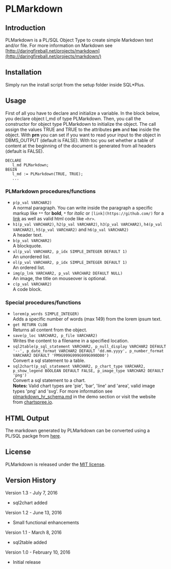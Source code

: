 # PLMarkdown

## Introduction
PLMarkdown is a PL/SQL Object Type to create simple Markdown text and/or file.
For more information on Markdown see [http://daringfireball.net/projects/markdown](http://daringfireball.net/projects/markdown/)

## Installation
Simply run the install script from the setup folder inside SQL*Plus.

## Usage
First of all you have to declare and initialize a variable. In the block below, you declare object l_md
  of type PLMarkdown. Then, you call the constructor for object type PLMarkdown to initialize the object. The call
  assign the values TRUE and TRUE to the attributes **prn** and **toc** inside the object. With **prn** you can set if you want
  to read your input to the object in DBMS_OUTPUT (default is FALSE). With toc you set whether a table of content at
  the beginning of the document is generated from all headers (default is FALSE).

    DECLARE
       l_md PLMarkdown;
    BEGIN
       l_md := PLMarkdown(TRUE, TRUE);
       ...


### PLMarkdown procedures/functions
* `p(p_val VARCHAR2)`<br>A normal paragraph. You can write inside the paragraph a specific markup like `**` for **bold**,
  `*` for *italic* or `[link](https://github.com/)` for a [link](https://github.com/) as well as valid html code like `<hr>`.
* `h1(p_val VARCHAR2)`, `h2(p_val VARCHAR2)`, `h3(p_val VARCHAR2)`, `h4(p_val VARCHAR2)`, `h5(p_val VARCHAR2)` and `h6(p_val VARCHAR2)`<br>A header text.
* `b(p_val VARCHAR2)`<br>A blockquote.
* `ul(p_val VARCHAR2, p_idx SIMPLE_INTEGER DEFAULT 1)`<br>An unordered list.
* `ol(p_val VARCHAR2, p_idx SIMPLE_INTEGER DEFAULT 1)`<br>An ordered list.
* `img(p_lnk VARCHAR2, p_val VARCHAR2 DEFAULT NULL)`<br>An image, the title on mouseover is optional.
* `c(p_val VARCHAR2)`<br>A code block.

### Special procedures/functions
* `lorem(p_words SIMPLE_INTEGER)`<br>Adds a specific number of  words (max 149) from the lorem ipsum text.
* `get RETURN CLOB`<br>Returns all content from the object.
* `save(p_loc VARCHAR2, p_file VARCHAR2)`<br>Writes the content to a filename in a specified location.
* `sql2table(p_sql_statement VARCHAR2, p_null_display VARCHAR2 DEFAULT '--', p_date_format VARCHAR2 DEFAULT 'dd.mm.yyyy', p_number_format VARCHAR2 DEFAULT 'FM9G999G999G999G990D00')`<br>Convert a sql statement to a table.
* `sql2chart(p_sql_statement VARCHAR2, p_chart_type VARCHAR2, p_show_legend BOOLEAN DEFAULT FALSE, p_image_type VARCHAR2 DEFAULT 'png')`<br>Convert a sql statement to a chart.<br>
**Notes:** Valid chart types are 'pie', 'bar', 'line' and 'area', valid image types 'png' and 'svg'. For more information see [plmarkdown_hr_schema.md](https://github.com/teotiger/plmarkdown/blob/master/demo/plmarkdown_hr_schema.md) in the demo section or visit the website from [chartspree.io](http://chartspree.io).

## HTML Output
The markdown generated by PLMarkdown can be converted using a PL/SQL packge from [here](https://github.com/nvanbaren/Markdown-plsql).

## License
PLMarkdown is released under the [MIT license](https://github.com/teotiger/plmarkdown/blob/master/license.txt).

## Version History
Version 1.3 - July 7, 2016
* sql2chart added

Version 1.2 - June 13, 2016
* Small functional enhancements

Version 1.1 - March 8, 2016
* sql2table added

Version 1.0 - February 10, 2016
* Initial release
